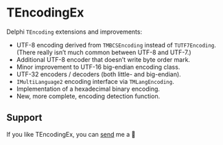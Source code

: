 TEncodingEx
===========

Delphi `TEncoding` extensions and improvements:

  * UTF-8 encoding derived from `TMBCSEncoding` instead of `TUTF7Encoding`. (There really isn’t much common between UTF-8 and UTF-7.)
  * Additional UTF-8 encoder that doesn’t write byte order mark.
  * Minor improvement to UTF-16 big-endian encoding class.
  * UTF-32 encoders / decoders (both little- and big-endian).
  * `IMultiLanguage2` encoding interface via `TMLangEncoding`.
  * Implementation of a hexadecimal binary encoding.
  * New, more complete, encoding detection function.

## Support

If you like TEncodingEx, you can [send](https://www.buymeacoffee.com/quadroid "Donate") me a 🍩
